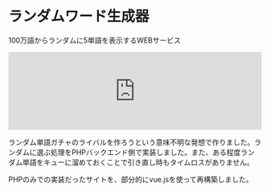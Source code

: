 # ランダムワード生成器
100万語からランダムに5単語を表示するWEBサービス
<iframe 
  class="hatenablogcard" 
  style="width:100%;height:155px;max-width:680px;" 
  title="お題をランダムに表示します。小説や漫画の書き出しで困ったりアイデアを出したい時にお使いください。" 
  src="https://hatenablog-parts.com/embed?url=https://theme.mononichi.com/" 
  width="300" height="150" frameborder="0" scrolling="no">
</iframe>

ランダム単語ガチャのライバルを作ろうという意味不明な発想で作りました。ランダムに選ぶ処理をPHPバックエンド側で実装しました。また、ある程度ランダム単語をキューに溜めておくことで引き直し時もタイムロスがありません。

PHPのみでの実装だったサイトを、部分的にvue.jsを使って再構築しました。


